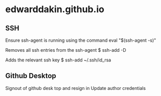 # edwarddakin.github.io

## SSH
Ensure ssh-agent is running using the command
eval "$(ssh-agent -s)"

Removes all ssh entries from the ssh-agent
$ ssh-add -D

Adds the relevant ssh key
$ ssh-add ~/.ssh/id_rsa

## Github Desktop
Signout of github desk top and resign in
Update author credentials